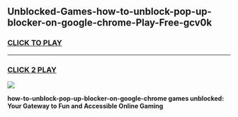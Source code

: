 
## Unblocked-Games-how-to-unblock-pop-up-blocker-on-google-chrome-Play-Free-gcv0k
<h3>
<a href="https://premium76.site?title=how-to-unblock-pop-up-blocker-on-google-chrome&ref=12A">CLICK TO PLAY</a></h3>
<hr>

<h3>
<a href="https://premium76.site?title=how-to-unblock-pop-up-blocker-on-google-chrome&ref=12A">CLICK 2 PLAY</a>
  
</h3>

<a href="https://premium76.site?title=how-to-unblock-pop-up-blocker-on-google-chrome&ref=12A"><img src="https://clearcache.store/games.png"></a>


**how-to-unblock-pop-up-blocker-on-google-chrome games unblocked: Your Gateway to Fun and Accessible Online Gaming**
